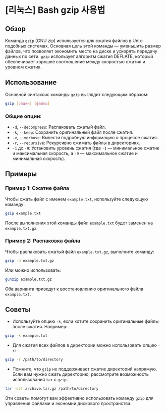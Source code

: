 # [리눅스] Bash gzip 사용법

## Обзор
Команда `gzip` (GNU zip) используется для сжатия файлов в Unix-подобных системах. Основная цель этой команды — уменьшить размер файлов, что позволяет экономить место на диске и ускорять передачу данных по сети. `gzip` использует алгоритм сжатия DEFLATE, который обеспечивает хорошее соотношение между скоростью сжатия и уровнем сжатия.

## Использование
Основной синтаксис команды `gzip` выглядит следующим образом:

```bash
gzip [опции] [файлы]
```

### Общие опции:
- `-d`, `--decompress`: Распаковать сжатый файл.
- `-k`, `--keep`: Сохранить оригинальный файл после сжатия.
- `-v`, `--verbose`: Вывести подробную информацию о процессе сжатия.
- `-r`, `--recursive`: Рекурсивно сжимать файлы в директориях.
- `-1` до `-9`: Установить уровень сжатия (где `-1` — минимальное сжатие и максимальная скорость, а `-9` — максимальное сжатие и минимальная скорость).

## Примеры
### Пример 1: Сжатие файла
Чтобы сжать файл с именем `example.txt`, используйте следующую команду:

```bash
gzip example.txt
```
После выполнения этой команды файл `example.txt` будет заменен на `example.txt.gz`.

### Пример 2: Распаковка файла
Чтобы распаковать сжатый файл `example.txt.gz`, выполните команду:

```bash
gzip -d example.txt.gz
```
Или можно использовать:

```bash
gunzip example.txt.gz
```
Оба варианта приведут к восстановлению оригинального файла `example.txt`.

## Советы
- Используйте опцию `-k`, если хотите сохранить оригинальные файлы после сжатия. Например:

```bash
gzip -k example.txt
```

- Для сжатия всех файлов в директории можно использовать опцию `-r`:

```bash
gzip -r /path/to/directory
```

- Помните, что `gzip` не поддерживает сжатие директорий напрямую. Если вам нужно сжать директорию, рассмотрите возможность использования `tar` с `gzip`:

```bash
tar -czf archive.tar.gz /path/to/directory
```

Эти советы помогут вам эффективно использовать команду `gzip` для управления файлами и экономии дискового пространства.